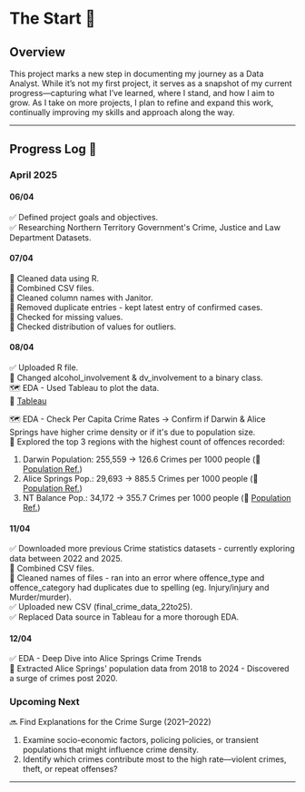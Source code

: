 # The Start 📍

## Overview  
This project marks a new step in documenting my journey as a Data Analyst. While it’s not my first project, it serves as a snapshot of my current progress—capturing what I’ve learned, where I stand, and how I aim to grow. As I take on more projects, I plan to refine and expand this work, continually improving my skills and approach along the way.

---

## Progress Log 📜  

### **April 2025**  
#### **06/04**  
✅ Defined project goals and objectives.  
✅ Researching Northern Territory Government's Crime, Justice and Law Department Datasets.  

#### **07/04**  
🧼 Cleaned data using R.  
🧼 Combined CSV files.  
🧼 Cleaned column names with Janitor.  
🧼 Removed duplicate entries - kept latest entry of confirmed cases.  
🧼 Checked for missing values.  
🧼 Checked distribution of values for outliers.  

#### **08/04**
✅ Uploaded R file.  
🧼 Changed alcohol_involvement & dv_involvement to a binary class.  
🗺️ EDA - Used Tableau to plot the data.  
🔗 [Tableau](https://public.tableau.com/app/profile/jeffy.i/viz/NTCrimeStatistics-AnAnalysisProject/CrimesRecordedbyYear)

🗺️ EDA - Check Per Capita Crime Rates → Confirm if Darwin & Alice Springs have higher crime density or if it's due to population size.  
🔎 Explored the top 3 regions with the highest count of offences recorded:

1. Darwin Population: 255,559 → 126.6 Crimes per 1000 people (🔗 [Population Ref.](https://nteconomy.nt.gov.au/population))
2. Alice Springs Pop.: 29,693 → 885.5 Crimes per 1000 people (🔗 [Population Ref.](https://profile.id.com.au/rda-northern-territory/population-estimate?WebID=100))
3. NT Balance Pop.: 34,172 → 355.7 Crimes per 1000 people (🔗 [Population Ref.](https://www.abs.gov.au/census/find-census-data/quickstats/2021/SOS73))

#### **11/04**
✅ Downloaded more previous Crime statistics datasets - currently exploring data between 2022 and 2025.  
🧼 Combined CSV files.  
🧼 Cleaned names of files - ran into an error where offence_type and offence_category had duplicates due to spelling (eg. Injury/injury and Murder/murder).  
✅ Uploaded new CSV (final_crime_data_22to25).  
✅ Replaced Data source in Tableau for a more thorough EDA.  

#### **12/04**
✅ EDA - Deep Dive into Alice Springs Crime Trends  
🔎 Extracted Alice Springs' population data from 2018 to 2024 - Discovered a surge of crimes post 2020.


### **Upcoming Next**  
🔜 Find Explanations for the Crime Surge (2021–2022)  

1. Examine socio-economic factors, policing policies, or transient populations that might influence crime density.
2. Identify which crimes contribute most to the high rate—violent crimes, theft, or repeat offenses?

---
